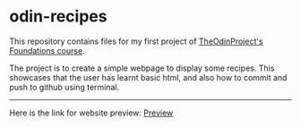 # odin-recipes

This repository contains files for my first project of [TheOdinProject's Foundations course](http://theodinproject.com/paths/foundations/courses/foundations).

The project is to create a simple webpage to display some recipes. This showcases that the user has learnt basic html, and also how to commit and push to github using terminal.

-----
Here is the link for website preview: [Preview](https://devnsaurus02.github.io/odin-recipes/)